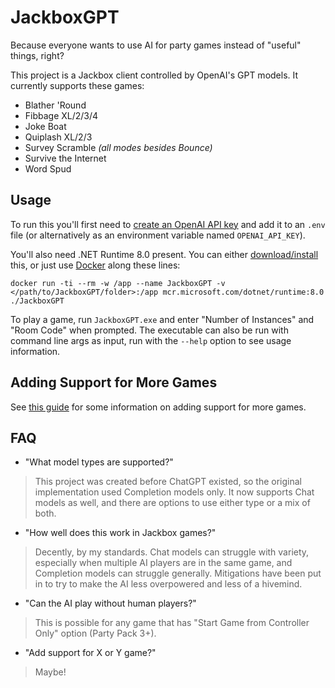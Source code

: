 # JackboxGPT

Because everyone wants to use AI for party games instead of "useful" things, right?

This project is a Jackbox client controlled by OpenAI's GPT models. It currently supports these games:

- Blather 'Round
- Fibbage XL/2/3/4
- Joke Boat
- Quiplash XL/2/3
- Survey Scramble _(all modes besides Bounce)_
- Survive the Internet
- Word Spud

## Usage

To run this you'll first need to [create an OpenAI API key](https://platform.openai.com/docs/quickstart#create-and-export-an-api-key) and add it to an `.env` file (or alternatively as an environment variable named `OPENAI_API_KEY`).

You'll also need .NET Runtime 8.0 present. You can either [download/install](https://dotnet.microsoft.com/en-us/download/dotnet/8.0) this, or just use [Docker](https://docs.docker.com/engine/install/) along these lines:
```
docker run -ti --rm -w /app --name JackboxGPT -v </path/to/JackboxGPT/folder>:/app mcr.microsoft.com/dotnet/runtime:8.0 ./JackboxGPT
```

To play a game, run `JackboxGPT.exe` and enter "Number of Instances" and "Room Code" when prompted. The executable can also be run with command line args as input, run with the `--help` option to see usage information.

## Adding Support for More Games

See [this guide](Extending.md) for some information on adding support for more games.

## FAQ

- "What model types are supported?"
> This project was created before ChatGPT existed, so the original implementation used Completion models only. It now supports Chat models as well, and there are options to use either type or a mix of both.

- "How well does this work in Jackbox games?"
> Decently, by my standards. Chat models can struggle with variety, especially when multiple AI players are in the same game, and Completion models can struggle generally. Mitigations have been put in to try to make the AI less overpowered and less of a hivemind.

- "Can the AI play without human players?"
> This is possible for any game that has "Start Game from Controller Only" option (Party Pack 3+).

- "Add support for X or Y game?"
> Maybe!
